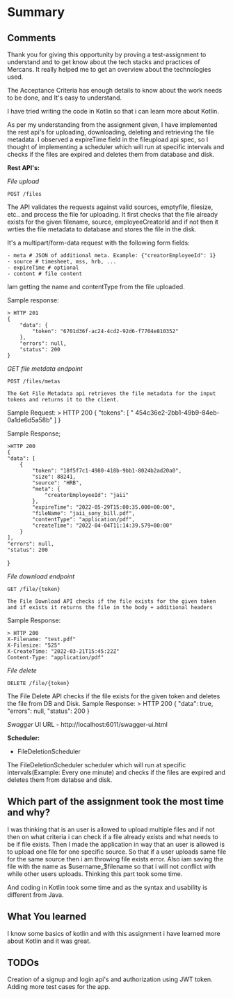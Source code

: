 # Summary

## Comments

Thank you for giving this opportunity by proving a test-assignment to understand and to get know about the tech stacks and practices of Mercans. It really helped me to get an overview about the technologies used.

The Acceptance Criteria has enough details to know about the work needs to be done, and It's easy to understand.

I have tried writing the code in Kotlin so that i can learn more about Kotlin.

As per my understanding from the assignment given, I have implemented the rest api's for uploading, downloading, deleting and retrieving the file metadata. I observed a expireTime field in the fileupload api spec, so I thought of implementing a scheduler which will run at specific intervals and checks if the files are expired and deletes them from database and disk.

**Rest API's:**

*File upload*

    POST /files

The API validates the requests against valid sources, emptyfile, filesize, etc.. and process the file for uploading. It first checks that the file already exists for the given filename, source, employeeCreatorId and if not then it wrties the file metadata to database and stores the file in the disk.

It's a multipart/form-data request with the following form fields:

    - meta # JSON of additional meta. Example: {"creatorEmployeeId": 1}
    - source # timesheet, mss, hrb, ...
    - expireTime # optional
    - content # file content

Iam getting the name and contentType from the file uploaded.

Sample response:

    > HTTP 201
    {
        "data": {
            "token": "6701d36f-ac24-4cd2-92d6-f7704e810352"
        },
        "errors": null,
        "status": 200
    }

*GET file metdata endpoint*

    POST /files/metas
	
	The Get File Metadata api retrieves the file metadata for the input tokens and returns it to the client.

Sample Request:
    > HTTP 200
    {
        "tokens":
            [
            "   454c36e2-2bb1-49b9-84eb-0a1de6d5a58b"
            ]
    }

Sample Response;

    >HTTP 200
    {
    "data": [
        {
            "token": "18f5f7c1-4980-418b-9bb1-8024b2ad20a0",
            "size": 88241,
            "source": "HRB",
            "meta": {
                "creatorEmployeeId": "jaii"
            },
            "expireTime": "2022-05-29T15:00:35.000+00:00",
            "fileName": "jaii_sony_bill.pdf",
            "contentType": "application/pdf",
            "createTime": "2022-04-04T11:14:39.579+00:00"
        }
    ],
    "errors": null,
    "status": 200
}

*File download endpoint*

    GET /file/{token}
	
	The File Download API checks if the file exists for the given token and if exists it returns the file in the body + additional headers

Sample Response:

    > HTTP 200
    X-Filename: "test.pdf"
    X-Filesize: "525"
    X-CreateTime: "2022-03-21T15:45:22Z"
    Content-Type: "application/pdf"

*File delete*

    DELETE /file/{token}

The File Delete API checks if the file exists for the given token and deletes the file from DB and Disk.
Sample Response:
    > HTTP 200
    {
        "data": true,
        "errors": null,
        "status": 200
    }

*Swagger* UI URL - http://localhost:6011/swagger-ui.html

**Scheduler:**

-   FileDeletionScheduler

The FileDeletionScheduler scheduler which will run at specific intervals(Example: Every one minute) and checks if the files are expired and deletes them from databse and disk.


## Which part of the assignment took the most time and why?
I was thinking that is an user is allowed to upload multiple files and if not then on what criteria i can check if a file already exists and what needs to be if file exists.
Then I made the application in way that an user is allowed is to upload one file for one specific source. So that if a user uploads same file for the same source then i am throwing file exists error. Also iam saving the file with the name as $username_$filename so that i will not conflict with while other users uploads. Thinking this part took some time.

And coding in Kotlin took some time and as the syntax and usability is different from Java.

## What You learned

I know some basics of kotlin and with this assignment i have learned more about Kotlin and it was great.

## TODOs

Creation of a signup and login api's and authorization using JWT token.
Adding more test cases for the app.
